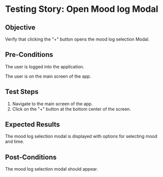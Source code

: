 # Testing Story: Open Mood log Modal 

## Objective
Verify that clicking the "+" button opens the mood log selection Modal.

## Pre-Conditions
The user is logged into the application.

The user is on the main screen of the app.

## Test Steps
1. Navigate to the main screen of the app.
2. Click on the "+" button at the bottom center of the screen. 


## Expected Results
The mood log selection modal is displayed with options for selecting mood and time.

## Post-Conditions
The mood log selection modal should appear.
